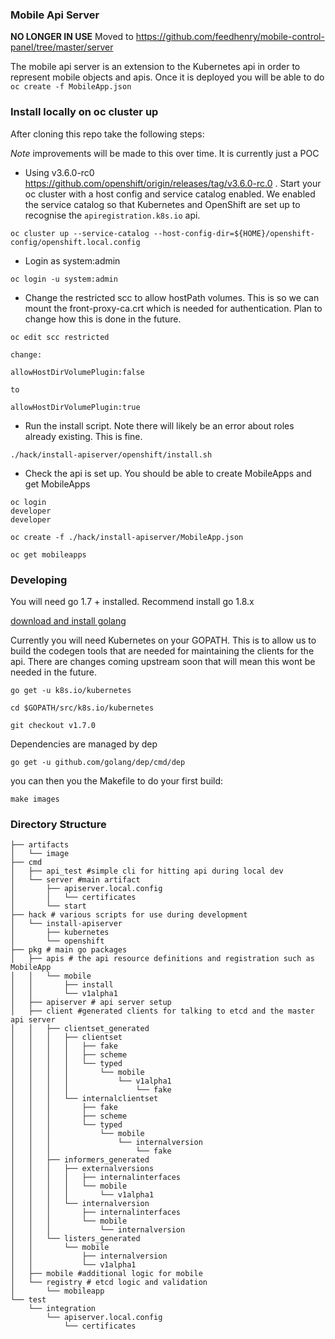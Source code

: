 ### Mobile Api Server

**NO LONGER IN USE**
Moved to https://github.com/feedhenry/mobile-control-panel/tree/master/server

The mobile api server is an extension to the Kubernetes api in order to represent mobile objects and apis. Once it is deployed you will be able to do ```oc create -f MobileApp.json```

### Install locally on oc cluster up
After cloning this repo take the following steps:

*Note* improvements will be made to this over time. It is currently just a POC

- Using v3.6.0-rc0 https://github.com/openshift/origin/releases/tag/v3.6.0-rc.0 . Start your oc cluster with a host config and service catalog enabled. We enabled the service catalog so that Kubernetes and OpenShift are set up to recognise the ```apiregistration.k8s.io``` api.

```
oc cluster up --service-catalog --host-config-dir=${HOME}/openshift-config/openshift.local.config
```
- Login as system:admin

```
oc login -u system:admin
```

- Change the restricted scc to allow hostPath volumes. This is so we can mount the front-proxy-ca.crt which is needed for authentication. Plan to change how this is done in the future.

```
oc edit scc restricted

change: 

allowHostDirVolumePlugin:false 

to 

allowHostDirVolumePlugin:true

```

- Run the install script. Note there will likely be an error about roles already existing. This is fine.

```
./hack/install-apiserver/openshift/install.sh
```

- Check the api is set up. You should be able to create MobileApps and get MobileApps

```
oc login 
developer
developer

oc create -f ./hack/install-apiserver/MobileApp.json

oc get mobileapps
```


### Developing

You will need go 1.7 + installed. Recommend install go 1.8.x

[download and install golang](https://golang.org/dl/)

Currently you will need Kubernetes on your GOPATH. This is to allow us to build the codegen tools that are needed for maintaining the clients for the api. There are changes coming upstream soon that will mean this wont be needed in the future.

```
go get -u k8s.io/kubernetes

cd $GOPATH/src/k8s.io/kubernetes

git checkout v1.7.0
```

Dependencies are managed by dep

```
go get -u github.com/golang/dep/cmd/dep
```

you can then you the Makefile to do your first build:

```
make images
```

### Directory Structure

```
├── artifacts
│   └── image
├── cmd
│   ├── api_test #simple cli for hitting api during local dev
│   └── server #main artifact
│       ├── apiserver.local.config
│       │   └── certificates
│       └── start
├── hack # various scripts for use during development
│   └── install-apiserver
│       ├── kubernetes
│       └── openshift
├── pkg # main go packages
│   ├── apis # the api resource definitions and registration such as MobileApp
│   │   └── mobile
│   │       ├── install
│   │       └── v1alpha1
│   ├── apiserver # api server setup
│   ├── client #generated clients for talking to etcd and the master api server
│   │   ├── clientset_generated
│   │   │   ├── clientset
│   │   │   │   ├── fake
│   │   │   │   ├── scheme
│   │   │   │   └── typed
│   │   │   │       └── mobile
│   │   │   │           └── v1alpha1
│   │   │   │               └── fake
│   │   │   └── internalclientset
│   │   │       ├── fake
│   │   │       ├── scheme
│   │   │       └── typed
│   │   │           └── mobile
│   │   │               └── internalversion
│   │   │                   └── fake
│   │   ├── informers_generated
│   │   │   ├── externalversions
│   │   │   │   ├── internalinterfaces
│   │   │   │   └── mobile
│   │   │   │       └── v1alpha1
│   │   │   └── internalversion
│   │   │       ├── internalinterfaces
│   │   │       └── mobile
│   │   │           └── internalversion
│   │   └── listers_generated
│   │       └── mobile
│   │           ├── internalversion
│   │           └── v1alpha1
│   ├── mobile #additional logic for mobile
│   └── registry # etcd logic and validation
│       └── mobileapp
└── test
    └── integration
        └── apiserver.local.config
            └── certificates
```            
